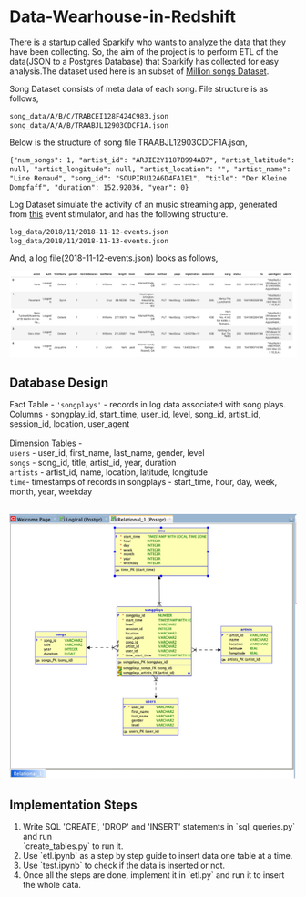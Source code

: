 # Data-Wearhouse-in-Redshift

There is a startup called Sparkify who wants to analyze the data that they have been collecting. So, the aim of the project is to perform ETL of the data(JSON to a Postgres Database) that Sparkify has collected for easy analysis.The dataset used here is an subset of [Million songs Dataset](http://millionsongdataset.com/).<br>

Song Dataset consists of meta data of each song. File structure is as follows,<br>

```
song_data/A/B/C/TRABCEI128F424C983.json
song_data/A/A/B/TRAABJL12903CDCF1A.json
```
Below is the structure of song file TRAABJL12903CDCF1A.json,

```
{"num_songs": 1, "artist_id": "ARJIE2Y1187B994AB7", "artist_latitude": null, "artist_longitude": null, "artist_location": "", "artist_name": "Line Renaud", "song_id": "SOUPIRU12A6D4FA1E1", "title": "Der Kleine Dompfaff", "duration": 152.92036, "year": 0}
```
Log Dataset simulate the activity of an music streaming app, generated from [this](https://github.com/Interana/eventsim) event stimulator, and has the following structure.

```
log_data/2018/11/2018-11-12-events.json
log_data/2018/11/2018-11-13-events.json
```
And, a log file(2018-11-12-events.json) looks as follows,

![alt txt](log-data.png)

## Database Design

Fact Table - `'songplays'` - records in log data associated with song plays. <br>
Columns - songplay_id, start_time, user_id, level, song_id, artist_id, session_id, location, user_agent
<br><br>
Dimension Tables -
<br>
`users` - user_id, first_name, last_name, gender, level
<br>
`songs` - song_id, title, artist_id, year, duration
<br>
`artists` - artist_id, name, location, latitude, longitude
<br>
`time`- timestamps of records in songplays - start_time, hour, day, week, month, year, weekday
<br><br>

![alt txt](Db%20Design.jpg)

## Implementation Steps

<ol>
<li>Write SQL 'CREATE', 'DROP' and 'INSERT' statements in `sql_queries.py` and run <br>`create_tables.py` to run it.</li>
<li>Use `etl.ipynb` as a step by step guide to insert data one table at a time.</li>
<li>Use `test.ipynb` to check if the data is inserted or not.</li>
<li>Once all the steps are done, implement it in `etl.py` and run it to insert the whole data.</li>
</ol>

